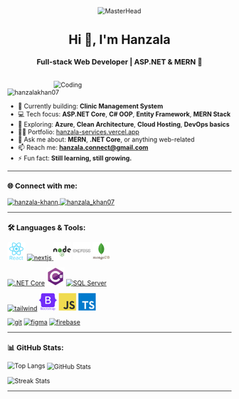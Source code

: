 <p align="center">
  <img src="https://www.ameba.com.uy/wp-content/uploads/2016/03/animacion-lobo-2.gif" alt="MasterHead"/>
</p>

<h1 align="center">Hi 👋, I'm Hanzala</h1>
<h3 align="center">Full-stack Web Developer | ASP.NET & MERN 🚀</h3>

<br/>

<img align="right" alt="Coding" width="400" src="https://i.pinimg.com/originals/ef/09/36/ef0936558e58d6bebf73fee2ae895fe3.gif" />

<p align="left">
  <img src="https://komarev.com/ghpvc/?username=hanzalakhan07&label=Profile%20views&color=0e75b6&style=flat" alt="hanzalakhan07" />
</p>

- 🔭 Currently building: **Clinic Management System**  
- 💻 Tech focus: **ASP.NET Core**, **C# OOP**, **Entity Framework**, **MERN Stack**  
- 🌱 Exploring: **Azure**, **Clean Architecture**, **Cloud Hosting**, **DevOps basics**  
- 👨‍💻 Portfolio: [hanzala-services.vercel.app](https://hanzala-services.vercel.app/)  
- 💬 Ask me about: **MERN**, **.NET Core**, or anything web-related  
- 📫 Reach me: **hanzala.connect@gmail.com**  
- ⚡ Fun fact: **Still learning, still growing.**

---

<h3 align="left">🌐 Connect with me:</h3>
<p align="left">
  <a href="https://linkedin.com/in/hanzala-khann" target="blank">
    <img align="center" src="https://raw.githubusercontent.com/rahuldkjain/github-profile-readme-generator/master/src/images/icons/Social/linked-in-alt.svg" alt="hanzala-khann" height="30" width="40" />
  </a>
  <a href="https://instagram.com/hanzala_khan07" target="blank">
    <img align="center" src="https://raw.githubusercontent.com/rahuldkjain/github-profile-readme-generator/master/src/images/icons/Social/instagram.svg" alt="hanzala_khan07" height="30" width="40" />
  </a>
</p>

---

<h3 align="left">🛠️ Languages & Tools:</h3>
<p align="left">
  <!-- Web/MERN -->
  <a href="https://reactjs.org/" target="_blank"><img src="https://raw.githubusercontent.com/devicons/devicon/master/icons/react/react-original-wordmark.svg" alt="react" width="40" height="40"/></a>
 <a href="https://nextjs.org/" target="_blank">
  <img src="https://img.icons8.com/fluency/48/nextjs.png" alt="nextjs" width="40" height="40"/>
</a>
  <a href="https://nodejs.org" target="_blank"><img src="https://raw.githubusercontent.com/devicons/devicon/master/icons/nodejs/nodejs-original-wordmark.svg" alt="nodejs" width="40" height="40"/></a>
  <a href="https://expressjs.com" target="_blank"><img src="https://raw.githubusercontent.com/devicons/devicon/master/icons/express/express-original-wordmark.svg" alt="express" width="40" height="40"/></a>
  <a href="https://www.mongodb.com/" target="_blank"><img src="https://raw.githubusercontent.com/devicons/devicon/master/icons/mongodb/mongodb-original-wordmark.svg" alt="mongodb" width="40" height="40"/></a>

  <!-- .NET & C# -->
  <a href="https://dotnet.microsoft.com/en-us/" target="_blank"><img src="https://upload.wikimedia.org/wikipedia/commons/e/ee/.NET_Core_Logo.svg" alt=".NET Core" width="40" height="40"/></a>
  <a href="https://learn.microsoft.com/en-us/dotnet/csharp/" target="_blank"><img src="https://raw.githubusercontent.com/devicons/devicon/master/icons/csharp/csharp-original.svg" alt="C#" width="40" height="40"/></a>
  <a href="https://www.microsoft.com/en-us/sql-server" target="_blank"><img src="https://img.icons8.com/color/48/sql.png" alt="SQL Server" width="40" height="40"/></a>

  <!-- Frontend -->
  <a href="https://tailwindcss.com/" target="_blank"><img src="https://www.vectorlogo.zone/logos/tailwindcss/tailwindcss-icon.svg" alt="tailwind" width="40" height="40"/></a>
  <a href="https://getbootstrap.com" target="_blank"><img src="https://raw.githubusercontent.com/devicons/devicon/master/icons/bootstrap/bootstrap-plain-wordmark.svg" alt="bootstrap" width="40" height="40"/></a>
  <a href="https://developer.mozilla.org/en-US/docs/Web/JavaScript" target="_blank"><img src="https://raw.githubusercontent.com/devicons/devicon/master/icons/javascript/javascript-original.svg" alt="javascript" width="40" height="40"/></a>
  <a href="https://www.typescriptlang.org/" target="_blank"><img src="https://raw.githubusercontent.com/devicons/devicon/master/icons/typescript/typescript-original.svg" alt="typescript" width="40" height="40"/></a>

  <!-- Tools -->
  <a href="https://git-scm.com/" target="_blank"><img src="https://www.vectorlogo.zone/logos/git-scm/git-scm-icon.svg" alt="git" width="40" height="40"/></a>
  <a href="https://www.figma.com/" target="_blank"><img src="https://www.vectorlogo.zone/logos/figma/figma-icon.svg" alt="figma" width="40" height="40"/></a>
  <a href="https://firebase.google.com/" target="_blank"><img src="https://www.vectorlogo.zone/logos/firebase/firebase-icon.svg" alt="firebase" width="40" height="40"/></a>
</p>

---

<h3 align="left">📊 GitHub Stats:</h3>

<p><img align="left" src="https://github-readme-stats.vercel.app/api/top-langs?username=hanzalakhan07&show_icons=true&locale=en&layout=compact" alt="Top Langs" /></p>
<p>&nbsp;<img align="center" src="https://github-readme-stats.vercel.app/api?username=hanzalakhan07&show_icons=true&locale=en" alt="GitHub Stats" /></p>
<p><img align="center" src="https://github-readme-streak-stats.herokuapp.com/?user=hanzalakhan07" alt="Streak Stats" /></p>

---

